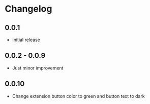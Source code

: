 # Changelog

## 0.0.1
- Initial release

## 0.0.2 - 0.0.9
- Just minor improvement

## 0.0.10
- Change extension button color to green and button text to dark